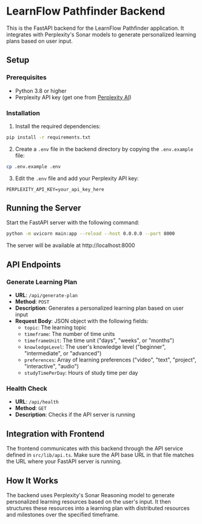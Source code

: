 # LearnFlow Pathfinder Backend

This is the FastAPI backend for the LearnFlow Pathfinder application. It integrates with Perplexity's Sonar models to generate personalized learning plans based on user input.

## Setup

### Prerequisites

- Python 3.8 or higher
- Perplexity API key (get one from [Perplexity AI](https://www.perplexity.ai/))

### Installation

1. Install the required dependencies:

```bash
pip install -r requirements.txt
```

2. Create a `.env` file in the backend directory by copying the `.env.example` file:

```bash
cp .env.example .env
```

3. Edit the `.env` file and add your Perplexity API key:

```
PERPLEXITY_API_KEY=your_api_key_here
```

## Running the Server

Start the FastAPI server with the following command:

```bash
python -m uvicorn main:app --reload --host 0.0.0.0 --port 8000
```

The server will be available at http://localhost:8000

## API Endpoints

### Generate Learning Plan

- **URL**: `/api/generate-plan`
- **Method**: `POST`
- **Description**: Generates a personalized learning plan based on user input
- **Request Body**: JSON object with the following fields:
  - `topic`: The learning topic
  - `timeframe`: The number of time units
  - `timeframeUnit`: The time unit ("days", "weeks", or "months")
  - `knowledgeLevel`: The user's knowledge level ("beginner", "intermediate", or "advanced")
  - `preferences`: Array of learning preferences ("video", "text", "project", "interactive", "audio")
  - `studyTimePerDay`: Hours of study time per day

### Health Check

- **URL**: `/api/health`
- **Method**: `GET`
- **Description**: Checks if the API server is running

## Integration with Frontend

The frontend communicates with this backend through the API service defined in `src/lib/api.ts`. Make sure the API base URL in that file matches the URL where your FastAPI server is running.

## How It Works

The backend uses Perplexity's Sonar Reasoning model to generate personalized learning resources based on the user's input. It then structures these resources into a learning plan with distributed resources and milestones over the specified timeframe.